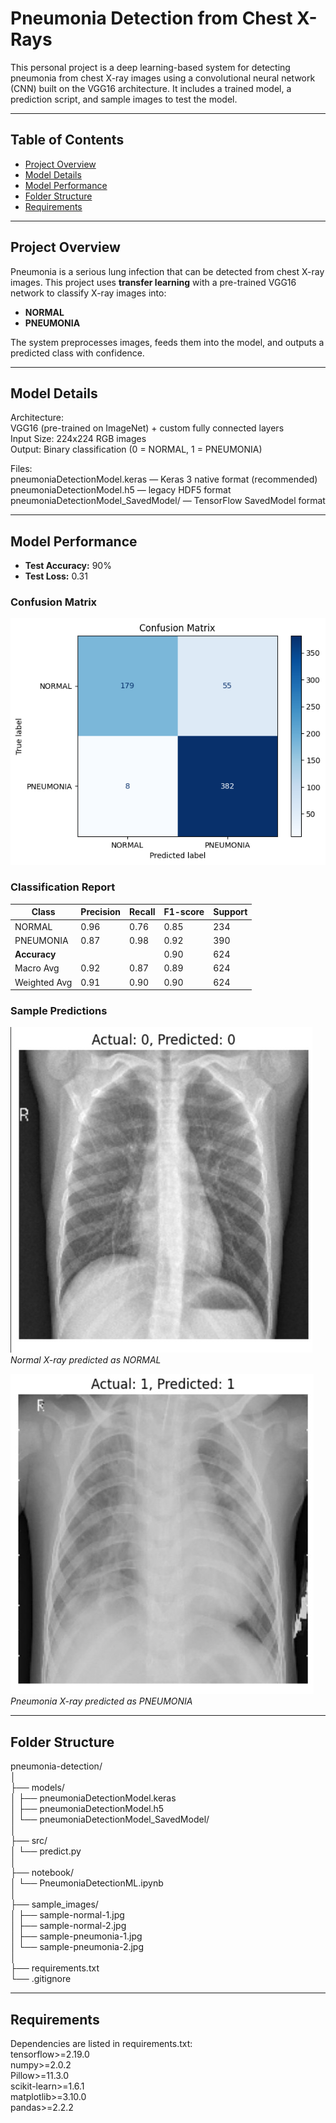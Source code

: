 # Pneumonia Detection from Chest X-Rays

This personal project is a deep learning-based system for detecting pneumonia from chest X-ray images using a convolutional neural network (CNN) built on the VGG16 architecture. It includes a trained model, a prediction script, and sample images to test the model.

---

## Table of Contents

- [Project Overview](#project-overview)
- [Model Details](#model-details)
- [Model Performance](#model-performance)
- [Folder Structure](#folder-structure)
- [Requirements](#requirements)

---

## Project Overview

Pneumonia is a serious lung infection that can be detected from chest X-ray images. This project uses **transfer learning** with a pre-trained VGG16 network to classify X-ray images into:

- **NORMAL**
- **PNEUMONIA**

The system preprocesses images, feeds them into the model, and outputs a predicted class with confidence.

---
## Model Details

Architecture:  
VGG16 (pre-trained on ImageNet) + custom fully connected layers  
Input Size: 224x224 RGB images  
Output: Binary classification (0 = NORMAL, 1 = PNEUMONIA)  

Files:  
pneumoniaDetectionModel.keras — Keras 3 native format (recommended)  
pneumoniaDetectionModel.h5 — legacy HDF5 format  
pneumoniaDetectionModel_SavedModel/ — TensorFlow SavedModel format  

---

## Model Performance

- **Test Accuracy:** 90%
- **Test Loss:** 0.31

### Confusion Matrix
![Confusion Matrix](sample-images/confusion-matrix.png)

### Classification Report

| Class       | Precision | Recall | F1-score | Support |
|-------------|-----------|--------|----------|---------|
| NORMAL      | 0.96      | 0.76   | 0.85     | 234     |
| PNEUMONIA   | 0.87      | 0.98   | 0.92     | 390     |
| **Accuracy**|           |        | 0.90     | 624     |
| Macro Avg   | 0.92      | 0.87   | 0.89     | 624     |
| Weighted Avg| 0.91      | 0.90   | 0.90     | 624     |


### Sample Predictions
![Prediction Example](sample-images/sample-normal-prediction.jpg)  
_Normal X-ray predicted as NORMAL_  

![Prediction Example](sample-images/sample-pneumonia-prediction.jpg)  
_Pneumonia X-ray predicted as PNEUMONIA_  


---

## Folder Structure
pneumonia-detection/  
│  
├── models/  
│ ├── pneumoniaDetectionModel.keras  
│ ├── pneumoniaDetectionModel.h5  
│ └── pneumoniaDetectionModel_SavedModel/  
│  
├── src/  
│ └── predict.py  
│  
├── notebook/  
│ └── PneumoniaDetectionML.ipynb  
│  
├── sample_images/  
│ ├── sample-normal-1.jpg  
│ ├── sample-normal-2.jpg  
│ ├── sample-pneumonia-1.jpg  
│ └── sample-pneumonia-2.jpg  
│  
├── requirements.txt  
└── .gitignore  

---
## Requirements

Dependencies are listed in requirements.txt:  
tensorflow>=2.19.0  
numpy>=2.0.2  
Pillow>=11.3.0  
scikit-learn>=1.6.1  
matplotlib>=3.10.0  
pandas>=2.2.2  

